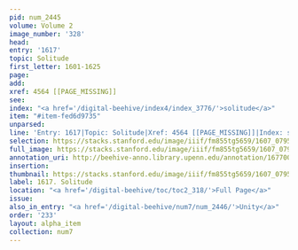 ```yaml
---
pid: num_2445
volume: Volume 2
image_number: '328'
head:
entry: '1617'
topic: Solitude
first_letter: 1601-1625
page:
add:
xref: 4564 [[PAGE_MISSING]]
see:
index: "<a href='/digital-beehive/index4/index_3776/'>solitude</a>"
item: "#item-fed6d9735"
unparsed:
line: 'Entry: 1617|Topic: Solitude|Xref: 4564 [[PAGE_MISSING]]|Index: solitude|#item-fed6d9735'
selection: https://stacks.stanford.edu/image/iiif/fm855tg5659/1607_0795/904,1062,2851,642/full/0/default.jpg
full_image: https://stacks.stanford.edu/image/iiif/fm855tg5659/1607_0795/full/full/0/default.jpg
annotation_uri: http://beehive-anno.library.upenn.edu/annotation/1677007100813
insertion:
thumbnail: https://stacks.stanford.edu/image/iiif/fm855tg5659/1607_0795/904,1062,600,180/250,/0/default.jpg
label: 1617. Solitude
location: "<a href='/digital-beehive/toc/toc2_318/'>Full Page</a>"
issue:
also_in_entry: "<a href='/digital-beehive/num7/num_2446/'>Unity</a>"
order: '233'
layout: alpha_item
collection: num7
---
```

